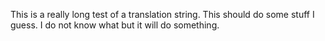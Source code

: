 This is a really long test of a translation string. This should do some stuff I guess. I do not know what but it will do something.